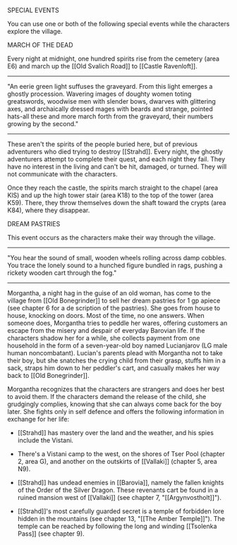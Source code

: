 SPECIAL EVENTS

You can use one or both of the following special events while the characters explore the village.

MARCH OF THE DEAD

Every night at midnight, one hundred spirits rise from the cemetery (area E6) and march up the [[Old Svalich Road]] to [[Castle Ravenloft]].

___________
"An eerie green light suffuses the graveyard. From this light emerges a ghostly procession. Wavering images of doughty women toting greatswords, woodwise men with slender bows, dwarves with glittering axes, and archaically dressed mages with beards and strange, pointed hats-all these and more march forth from the graveyard, their numbers growing by the second."
___________

These aren't the spirits of the people buried here, but of previous adventurers who died trying to destroy [[Strahd]]. Every night, the ghostly adventurers attempt to complete their quest, and each night they fail. They have no interest in the living and can't be hit, damaged, or turned. They will not communicate with the characters.

Once they reach the castle, the spirits march straight to the chapel (area KlS) and up the high tower stair (area K18) to the top of the tower (area K59). There, they throw themselves down the shaft toward the crypts (area K84), where they disappear.

DREAM PASTRIES

This event occurs as the characters make their way through the village.

___________
"You hear the sound of small, wooden wheels rolling across damp cobbles. You trace the lonely sound to a hunched figure bundled in rags, pushing a rickety wooden cart through the fog."
___________

Morgantha, a night hag in the guise of an old woman, has come to the village from [[Old Bonegrinder]] to sell her dream pastries for 1 gp apiece (see chapter 6 for a de­ scription of the pastries). She goes from house to house, knocking on doors. Most of the time, no one answers. When someone does, Morgantha tries to peddle her wares, offering customers an escape from the misery and despair of everyday Barovian life. If the characters shadow her for a while, she collects payment from one household in the form of a seven-year-old boy named Lucianjarov (LG male human noncombatant). Lucian's parents plead with Morgantha not to take their boy, but she snatches the crying child from their grasp, stuffs him in a sack, straps him down to her peddler's cart, and casually makes her way back to [[Old Bonegrinder]].

Morgantha recognizes that the characters are strangers and does her best to avoid them. If the characters demand the release of the child, she grudgingly complies, knowing that she can always come back for the boy later. She fights only in self defence and offers the following information in exchange for her life:

- [[Strahd]] has mastery over the land and the weather, and his spies include the Vistani.

- There's a Vistani camp to the west, on the shores of Tser Pool (chapter 2, area G), and another on the outskirts of [[Vallaki]] (chapter 5, area N9).
  
- [[Strahd]] has undead enemies in [[Barovia]], namely the fallen knights of the Order of the Silver Dragon. These revenants cart be found in a ruined mansion west of [[Vallaki]] (see chapter 7, "[[Argynvostholt]]").
  
- [[Strahd]]'s most carefully guarded secret is a temple of forbidden lore hidden in the mountains (see chapter 13, "[[The Amber Temple]]"). The temple can be reached by following the long and winding [[Tsolenka Pass]] (see chapter 9).